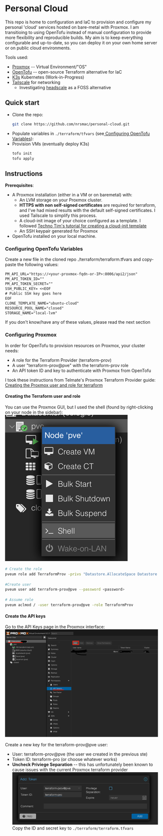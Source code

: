# Personal Cloud
This repo is home to configuration and IaC to provision and configure my personal 'cloud' services hosted on bare-metal with Proxmox. I am transitioing to using OpenTofu instead of manual configuration to provide more flexibility and reproducible builds. My aim is to keep everything configurable and up-to-date, so you can deploy it on your own home server or on public cloud environments.

Tools used:
- [Proxmox](https://www.proxmox.com/) -- Virtual Environment/"OS"
- [OpenTofu](https://https://opentofu.org) -- open-source Terraform alternative for IaC
- [K3s](https://k3s.io) Kubernetes  (Work-in-Progress)
- [Tailscale](https://tailscale.com) for networking
  - Investigating [headscale](https://headscale.net) as a FOSS alternative

## Quick start
- Clone the repo: 
  ```bash
  git clone https://github.com/nrsmac/personal-cloud.git
  ```
- Populate variables in `./terraform/tfvars` (see[ Configuring OpenTofu Variables](#configuring-opentofu-variables)):
- Provision VMs (eventually deploy K3s)
    ```bash
    tofu init
    tofu apply
    ```

## Instructions
**Prerequisites**:
- A Proxmox installation (either in a VM or on baremetal) with:
    - An LVM storage on your Proxmox cluster.
    - **HTTPS with non self-signed certificates** are required for terraform, and I've had mixed results with the default self-signed certificates. I used Tailscale to simplify this process.
    - A cloud-init image of your choice configured as a template.
         I followed [Techno Tim's tutorial for creating a cloud-init template](https://technotim.live/posts/cloud-init-cloud-image/)
    - An SSH keypair generated for Proxmox
- OpenTofu installed on your local machine.

### Configuring OpenTofu Variables
Create a new file in the cloned repo ./terraform/terraform.tfvars and copy-paste the following values:
```
PM_API_URL="https://<your-proxmox-fqdn-or-IP>:8006/api2/json"
PM_API_TOKEN_ID=""
PM_API_TOKEN_SECRET=""  
SSH_PUBLIC_KEY= <<EOF
# Public SSH key goes here
EOF
CLONE_TEMPLATE_NAME="ubuntu-cloud"
RESOURCE_POOL_NAME="closed"
STORAGE_NAME="local-lvm"
```

If you don't know/have any of these values, please read the next section

### Configuring Proxmox
In order for OpenTofu to provision resources on Proxmox, your cluster needs:
- A role for the Terraform Provider (terraform-prov) 
- A user "terraform-prov@pve" with the terraform-prov role
- An API token ID and key to authenticate with Proxmox from OpenTofu 

I took these instructions from Telmate's Proxmox Terraform Provider guide: [Creating the Proxmox user and role for terraform](https://github.com/Telmate/terraform-provider-proxmox/blob/master/docs/index.md#creating-the-proxmox-user-and-role-for-terraform)

#### Creating the Terraform user and role
You can use the Proxmox GUI, but I used the shell (found by right-clicking on your node in the sidebar):
![Accessing the shell from the Proxmox GUI by right-clicking on the cluster name and selecting "Shell" from the dropdown](https://github.com/nrsmac/personal-cloud/blob/main/assets/proxmox-shell.png?raw=true)

```bash
# Create the role
pveum role add TerraformProv -privs "Datastore.AllocateSpace Datastore.AllocateTemplate Datastore.Audit Pool.Allocate Sys.Audit Sys.Console Sys.Modify VM.Allocate VM.Audit VM.Clone VM.Config.CDROM VM.Config.Cloudinit VM.Config.CPU VM.Config.Disk VM.Config.HWType VM.Config.Memory VM.Config.Network VM.Config.Options VM.Migrate VM.Monitor VM.PowerMgmt SDN.Use"

#Create user
pveum user add terraform-prov@pve --password <password>

# Assume role 
pveum aclmod / -user terraform-prov@pve -role TerraformProv
```
#### Create the API keys
Go to the API Keys page in the Proxmox interface:
![Viewing the API Key list from Proxmox web interface](https://github.com/nrsmac/personal-cloud/blob/main/assets/proxmox-api-tokens.png?raw=true)

Create a new key for the terraform-prov@pve user:
  - User: terraform-prov@pve (the user we created in the previous ste)
  - Token ID: terraform-pro (or choose whatever works)
  - **Uncheck Priviege Separation** -- this has unfortunately been known to cause issues with the current Proxmox terraform provider
![Viewing the API Key list from Proxmox web interface](https://github.com/nrsmac/personal-cloud/blob/main/assets/proxmox-api-token.png?raw=true)
Copy the ID and secret key to `./terraform/terraform.tfvars`

